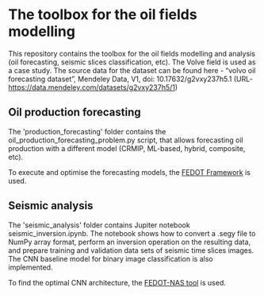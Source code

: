# The toolbox for the oil fields modelling

This repository contains the toolbox for the oil fields modelling and analysis (oil forecasting, seismic slices classification, etc). The Volve field is used as a case study.
The source data for the dataset can be found here -  “volvo oil forecasting dataset”, Mendeley Data, V1, doi: 10.17632/g2vxy237h5.1 
(URL-https://data.mendeley.com/datasets/g2vxy237h5/1)

## Oil production forecasting

The 'production_forecasting' folder contains the oil_production_forecasting_problem.py script, that allows forecasting oil production with a different model (CRMIP, ML-based, hybrid, composite, etc).

To execute and optimise the forecasting models, the [FEDOT Framework](https://github.com/nccr-itmo/FEDOT) is used.

## Seismic analysis
The 'seismic_analysis' folder contains Jupiter notebook seismic_inversion.ipynb. The notebook shows how to convert a .segy file to NumPy array format, perform an inversion operation on the resulting data,  and prepare training and validation data sets of seismic time slices images. 
The CNN baseline model for binary image classification is also implemented.

To find the optimal CNN architecture, the [FEDOT-NAS tool](https://github.com/ITMO-NSS-team/nas-fedot) is used.

